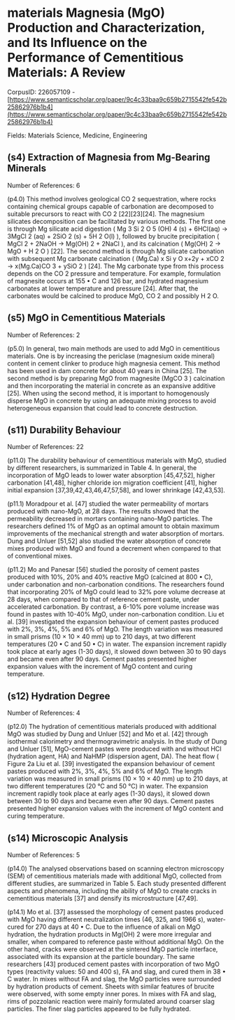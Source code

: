 # materials Magnesia (MgO) Production and Characterization, and Its Influence on the Performance of Cementitious Materials: A Review

CorpusID: 226057109 - [https://www.semanticscholar.org/paper/9c4c33baa9c659b2715542fe542b25862976b1b4](https://www.semanticscholar.org/paper/9c4c33baa9c659b2715542fe542b25862976b1b4)

Fields: Materials Science, Medicine, Engineering

## (s4) Extraction of Magnesia from Mg-Bearing Minerals
Number of References: 6

(p4.0) This method involves geological CO 2 sequestration, where rocks containing chemical groups capable of carbonation are decomposed to suitable precursors to react with CO 2 [22][23][24]. The magnesium silicates decomposition can be facilitated by various methods. The first one is through Mg silicate acid digestion ( Mg 3 Si 2 O 5 (OH) 4 (s) + 6HCl(aq) → 3MgCl 2 (aq) + 2SiO 2 (s) + 5H 2 O(l) ), followed by brucite precipitation ( MgCl 2 + 2NaOH → Mg(OH) 2 + 2NaCl ), and its calcination ( Mg(OH) 2 → MgO + H 2 O ) [22]. The second method is through Mg silicate carbonation with subsequent Mg carbonate calcination ( (Mg.Ca) x Si y O x+2y + xCO 2 → x(Mg.Ca)CO 3 + ySiO 2 ) [24]. The Mg carbonate type from this process depends on the CO 2 pressure and temperature. For example, formulation of magnesite occurs at 155 • C and 126 bar, and hydrated magnesium carbonates at lower temperature and pressure [24]. After that, the carbonates would be calcined to produce MgO, CO 2 and possibly H 2 O.
## (s5) MgO in Cementitious Materials
Number of References: 2

(p5.0) In general, two main methods are used to add MgO in cementitious materials. One is by increasing the periclase (magnesium oxide mineral) content in cement clinker to produce high magnesia cement. This method has been used in dam concrete for about 40 years in China [25]. The second method is by preparing MgO from magnesite (MgCO 3 ) calcination and then incorporating the material in concrete as an expansive additive [25]. When using the second method, it is important to homogenously disperse MgO in concrete by using an adequate mixing process to avoid heterogeneous expansion that could lead to concrete destruction.
## (s11) Durability Behaviour
Number of References: 22

(p11.0) The durability behaviour of cementitious materials with MgO, studied by different researchers, is summarized in Table 4. In general, the incorporation of MgO leads to lower water absorption [45,47,52], higher carbonation [41,48], higher chloride ion migration coefficient [41], higher initial expansion [37,39,42,43,46,47,57,58], and lower shrinkage [42,43,53].

(p11.1) Moradpour et al. [47] studied the water permeability of mortars produced with nano-MgO, at 28 days. The results showed that the permeability decreased in mortars containing nano-MgO particles. The researchers defined 1% of MgO as an optimal amount to obtain maximum improvements of the mechanical strength and water absorption of mortars. Dung and Unluer [51,52] also studied the water absorption of concrete mixes produced with MgO and found a decrement when compared to that of conventional mixes.

(p11.2) Mo and Panesar [56] studied the porosity of cement pastes produced with 10%, 20% and 40% reactive MgO (calcined at 800 • C), under carbonation and non-carbonation conditions. The researchers found that incorporating 20% of MgO could lead to 32% pore volume decrease at 28 days, when compared to that of reference cement paste, under accelerated carbonation. By contrast, a 6-10% pore volume increase was found in pastes with 10-40% MgO, under non-carbonation condition.         Liu et al. [39] investigated the expansion behaviour of cement pastes produced with 2%, 3%, 4%, 5% and 6% of MgO. The length variation was measured in small prisms (10 × 10 × 40 mm) up to 210 days, at two different temperatures (20 • C and 50 • C) in water. The expansion increment rapidly took place at early ages (1-30 days), it slowed down between 30 to 90 days and became even after 90 days. Cement pastes presented higher expansion values with the increment of MgO content and curing temperature.
## (s12) Hydration Degree
Number of References: 4

(p12.0) The hydration of cementitious materials produced with additional MgO was studied by Dung and Unluer [52] and Mo et al. [42] through isothermal calorimetry and thermogravimetric analysis. In the study of Dung and Unluer [51], MgO-cement pastes were produced with and without HCI (hydration agent, HA) and NaHMP (dispersion agent, DA). The heat flow ( Figure 2a Liu et al. [39] investigated the expansion behaviour of cement pastes produced with 2%, 3%, 4%, 5% and 6% of MgO. The length variation was measured in small prisms (10 × 10 × 40 mm) up to 210 days, at two different temperatures (20 °C and 50 °C) in water. The expansion increment rapidly took place at early ages (1-30 days), it slowed down between 30 to 90 days and became even after 90 days. Cement pastes presented higher expansion values with the increment of MgO content and curing temperature.
## (s14) Microscopic Analysis
Number of References: 5

(p14.0) The analysed observations based on scanning electron microscopy (SEM) of cementitious materials made with additional MgO, collected from different studies, are summarized in Table 5. Each study presented different aspects and phenomena, including the ability of MgO to create cracks in cementitious materials [37] and densify its microstructure [47,49].

(p14.1) Mo et al. [37] assessed the morphology of cement pastes produced with MgO having different neutralization times (46, 325, and 1966 s), water-cured for 270 days at 40 • C. Due to the influence of alkali on MgO hydration, the hydration products in Mg(OH) 2 were more irregular and smaller, when compared to reference paste without additional MgO. On the other hand, cracks were observed at the sintered MgO particle interface, associated with its expansion at the particle boundary. The same researchers [43] produced cement pastes with incorporation of two MgO types (reactivity values: 50 and 400 s), FA and slag, and cured them in 38 • C water. In mixes without FA and slag, the MgO particles were surrounded by hydration products of cement. Sheets with similar features of brucite were observed, with some empty inner pores. In mixes with FA and slag, rims of pozzolanic reaction were mainly formulated around coarser slag particles. The finer slag particles appeared to be fully hydrated.
